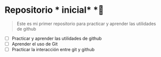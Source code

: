 # Repositorio * inicial* *👋
> Este es mi primer repositorio para practicar y aprender las utilidades de github
- [ ] Practicar y aprender las utilidades de github
- [ ] Aprender el uso de Git
- [ ] Practicar la interacción entre git y github
<!--
**CamiMancu/CamiMancu** is a ✨ _special_ ✨ repository because its `README.md` (this file) appears on your GitHub profile.

Here are some ideas to get you started:

- 🔭 I’m currently working on ...
- 🌱 I’m currently learning ...
- 👯 I’m looking to collaborate on ...
- 🤔 I’m looking for help with ...
- 💬 Ask me about ...
- 📫 How to reach me: ...
- 😄 Pronouns: ...
- ⚡ Fun fact: ...
-->
